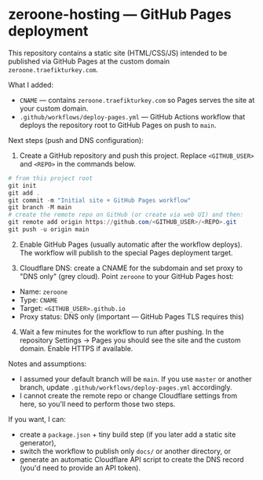 # zeroone-hosting — GitHub Pages deployment

This repository contains a static site (HTML/CSS/JS) intended to be published via GitHub Pages at the custom domain `zeroone.traefikturkey.com`.

What I added:
- `CNAME` — contains `zeroone.traefikturkey.com` so Pages serves the site at your custom domain.
- `.github/workflows/deploy-pages.yml` — GitHub Actions workflow that deploys the repository root to GitHub Pages on push to `main`.

Next steps (push and DNS configuration):

1) Create a GitHub repository and push this project. Replace `<GITHUB_USER>` and `<REPO>` in the commands below.

```powershell
# from this project root
git init
git add .
git commit -m "Initial site + GitHub Pages workflow"
git branch -M main
# create the remote repo on GitHub (or create via web UI) and then:
git remote add origin https://github.com/<GITHUB_USER>/<REPO>.git
git push -u origin main
```

2) Enable GitHub Pages (usually automatic after the workflow deploys). The workflow will publish to the special Pages deployment target.

3) Cloudflare DNS: create a CNAME for the subdomain and set proxy to "DNS only" (grey cloud). Point `zeroone` to your GitHub Pages host:

 - Name: `zeroone`
 - Type: `CNAME`
 - Target: `<GITHUB_USER>.github.io`
 - Proxy status: DNS only (important — GitHub Pages TLS requires this)

4) Wait a few minutes for the workflow to run after pushing. In the repository Settings → Pages you should see the site and the custom domain. Enable HTTPS if available.

Notes and assumptions:
- I assumed your default branch will be `main`. If you use `master` or another branch, update `.github/workflows/deploy-pages.yml` accordingly.
- I cannot create the remote repo or change Cloudflare settings from here, so you'll need to perform those two steps.

If you want, I can:
- create a `package.json` + tiny build step (if you later add a static site generator),
- switch the workflow to publish only `docs/` or another directory, or
- generate an automatic Cloudflare API script to create the DNS record (you'd need to provide an API token).
